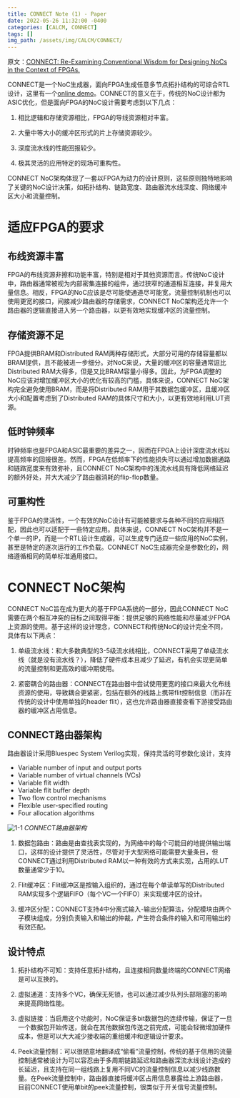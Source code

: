 ```yaml
---
title: CONNECT Note (1) - Paper
date: 2022-05-26 11:32:00 -0400
categories: [CALCM, CONNECT]
tags: []
img_path: /assets/img/CALCM/CONNECT/
---
```


原文：[CONNECT: Re-Examining Conventional Wisdom for Designing NoCs in the Context of FPGAs.](https://www.cs.cmu.edu/~mpapamic/research/fpga2012_papamichael.pdf)

CONNECT是一个NoC生成器，面向FPGA生成任意多节点拓扑结构的可综合RTL设计，这里有一个[online demo](https://research.ece.cmu.edu/calcm/new_connect/connect/)。CONNECT的意义在于，传统的NoC设计都为ASIC优化，但是面向FPGA的NoC设计需要考虑到以下几点：

1. 相比逻辑和存储资源相比，FPGA的导线资源相对丰富。

1. 大量中等大小的缓冲区形式的片上存储资源较少。

1. 深度流水线的性能回报较少。

1. 极其灵活的应用特定的现场可重构性。

CONNECT NoC架构体现了一套以FPGA为动力的设计原则，这些原则独特地影响了关键的NoC设计决策，如拓扑结构、链路宽度、路由器流水线深度、网络缓冲区大小和流量控制。

# 适应FPGA的要求

## 布线资源丰富

FPGA的布线资源非擦和功能丰富，特别是相对于其他资源而言。传统NoC设计中，路由器通常被视为内部密集连接的组件，通过狭窄的通道相互连接，并复用大量信息。相反，FPGA的NoC应该是尽可能使通道尽可能宽，流量控制机制也可以使用更宽的接口，间接减少路由器的存储需求，CONNECT NoC架构还允许一个路由器的逻辑直接进入另一个路由器，以更有效地实现缓冲区的流量控制。

## 存储资源不足

FPGA提供BRAM和Distributed RAM两种存储形式，大部分可用的存储容量都以BRAM提供，且不能被进一步细分。对NoC来说，大量的缓冲区的容量通常逗比Distributed RAM大得多，但是又比BRAM容量小得多。因此，为FPGA调整的NoC应该对增加缓冲区大小的优化有较高的门槛，具体来说，CONNECT NoC架构完全避免使用BRAM，而是将Distributed RAM用于其数据包缓冲区，且缓冲区大小和配置考虑到了Distributed RAM的具体尺寸和大小，以更有效地利用LUT资源。

## 低时钟频率

时钟频率也是FPGA和ASIC最重要的差异之一，因而在FPGA上设计深度流水线以提高频率的回报很差。然而，FPGA在低频率下的性能损失可以通过增加数据通路和链路宽度来有效弥补，且CONNECT NoC架构中的浅流水线具有降低网络延迟的额外好处，并大大减少了路由器消耗的flip-flop数量。

## 可重构性

鉴于FPGA的灵活性，一个有效的NoC设计有可能被要求与各种不同的应用相匹配，因此也可以适配于一些特定应用。具体来说，CONNECT NoC架构并不是一个单一的IP，而是一个RTL设计生成器，可以生成专门适应一些应用的NoC实例，甚至是特定的逐次运行的工作负载。CONNECT NoC生成器完全是参数化的，网络遵循相同的简单标准通用接口。

# CONNECT NoC架构

CONNECT NoC旨在成为更大的基于FPGA系统的一部分，因此CONNECT NoC需要在两个相互冲突的目标之间取得平衡：提供足够的网络性能和尽量减少FPGA上资源的使用。基于这样的设计理念，CONNECT和传统NoC的设计完全不同，具体有以下两点：

1. 单级流水线：和大多数典型的3-5级流水线相比，CONNECT采用了单级流水线（就是没有流水线？），降低了硬件成本且减少了延迟，有机会实现更简单的流量控制和更高效的缓冲期使用。

1. 紧密耦合的路由器：CONNECT在路由器中尝试使用更宽的接口来最大化布线资源的使用，导致耦合更紧密，包括在额外的线路上携带flit控制信息（而非在传统的设计中使用单独的header flit），这也允许路由器直接查看下游接受路由器的缓冲区占用信息。

## CONNECT路由器架构

路由器设计采用Bluespec System Verilog实现，保持灵活的可参数化设计，支持

- Variable number of input and output ports
- Variable number of virtual channels (VCs)
- Variable flit width
- Variable flit buffer depth
- Two flow control mechanisms
- Flexible user-specified routing
- Four allocation algorithms

![1-1](1-1.png)
_CONNECT路由器架构_

1. 数据包路由：路由是由查找表实现的，为网络中的每个可能目的地提供输出端口，这样的设计提供了灵活性，尽管对于大型网络可能需要大量条目，但CONNECT通过利用Distributed RAM以一种有效的方式来实现，占用的LUT数量通常少于10。

1. Flit缓冲区：Flit缓冲区是按输入组织的，通过在每个单读单写的Distributed RAM实现多个逻辑FIFO（每个VC一个FIFO）来实现缓冲区的设计。

1. 缓冲区分配：CONNECT支持4中分离式输入-输出分配算法，分配模块由两个子模块组成，分别负责输入和输出的仲裁，产生符合条件的输入和可用输出的有效匹配。

## 设计特点

1. 拓扑结构不可知：支持任意拓扑结构，且连接相同数量终端的CONNECT网络是可以互换的。

1. 虚拟通道：支持多个VC，确保无死锁，也可以通过减少队列头部阻塞的影响来提高网络性能。

1. 虚拟链接：当启用这个功能时，NoC保证多bit数据包的连续传输，保证了一旦一个数据包开始传送，就会在其他数据包传送之前完成，可能会轻微增加硬件成本，但是可以大大减少接收端的重组缓冲和逻辑设计要求。

1. Peek流量控制：可以很随意地翻译成“偷看”流量控制，传统的基于信用的流量控制通常被设计为可以容忍由于多周期链路延迟和路由器深流水线设计造成的长延迟，且支持在同一组线路上复用不同VC的流量控制信息以减少线路数量。在Peek流量控制中，路由器直接将缓冲区占用信息暴露给上游路由器，目前CONNECT使用单bit的peek流量控制，很类似于开关信号流量控制。
